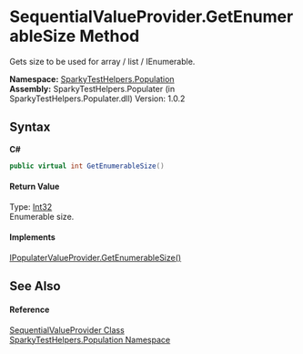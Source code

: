 # SequentialValueProvider.GetEnumerableSize Method 
 

Gets size to be used for array / list / IEnumerable.

**Namespace:**&nbsp;<a href="N_SparkyTestHelpers_Population.md">SparkyTestHelpers.Population</a><br />**Assembly:**&nbsp;SparkyTestHelpers.Populater (in SparkyTestHelpers.Populater.dll) Version: 1.0.2

## Syntax

**C#**<br />
``` C#
public virtual int GetEnumerableSize()
```


#### Return Value
Type: <a href="http://msdn2.microsoft.com/en-us/library/td2s409d" target="_blank">Int32</a><br />Enumerable size.

#### Implements
<a href="M_SparkyTestHelpers_Population_IPopulaterValueProvider_GetEnumerableSize.md">IPopulaterValueProvider.GetEnumerableSize()</a><br />

## See Also


#### Reference
<a href="T_SparkyTestHelpers_Population_SequentialValueProvider.md">SequentialValueProvider Class</a><br /><a href="N_SparkyTestHelpers_Population.md">SparkyTestHelpers.Population Namespace</a><br />